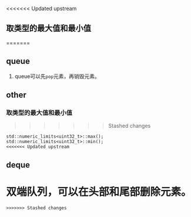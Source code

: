 <<<<<<< Updated upstream
## 取类型的最大值和最小值
=======
## queue
1. queue可以先`pop`元素，再销毁元素。

## other
### 取类型的最大值和最小值
>>>>>>> Stashed changes

  ```
  std::numeric_limits<uint32_t>::max();
  std::numeric_limits<uint32_t>::min();
<<<<<<< Updated upstream
  ```
## deque
双端队列，可以在头部和尾部删除元素。
=======
  ```
>>>>>>> Stashed changes

